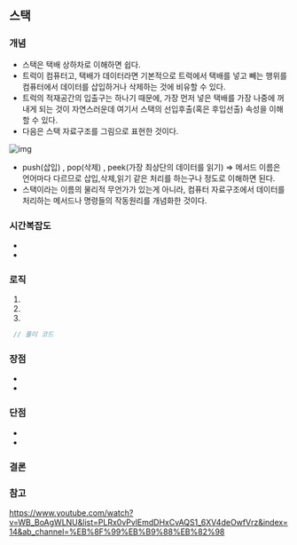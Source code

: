 ## 스택


### 개념

- 스택은 택배 상하차로 이해하면 쉽다.
- 트럭이 컴퓨터고, 택배가 데이터라면 기본적으로 트럭에서 택배를 넣고 빼는 행위를 컴퓨터에서 데이터를 삽입하거나 삭제하는 것에 비유할 수 있다.
- 트럭의 적재공간의 입출구는 하나기 때문에, 가장 먼저 넣은 택배를 가장 나중에 꺼내게 되는 것이 자연스러운데 여기서 스택의 선입후출(혹은 후입선출) 속성을 이해할 수 있다.
- 다음은 스택 자료구조를 그림으로 표현한 것이다.

![img](https://media.vlpt.us/images/sbinha/post/17a3cf61-fb95-4970-b66c-92a71b99846b/Screenshot%202020-04-20%2019.07.55.png)

- push(삽입) , pop(삭제) , peek(가장 최상단의 데이터를 읽기) => 메서드 이름은 언어마다 다르므로 삽입,삭제,읽기 같은 처리를 하는구나 정도로 이해하면 된다.
- 스택이라는 이름의 물리적 무언가가 있는게 아니라, 컴퓨터 자료구조에서 데이터를 처리하는 메서드나 명령들의 작동원리를 개념화한 것이다.

### 시간복잡도
-
-


### 로직

1. 
2. 
3. 




```java
 // 풀이 코드
```


### 장점

- 
- 



### 단점

- 
- 



### 결론




### 참고
https://www.youtube.com/watch?v=WB_BoAgWLNU&list=PLRx0vPvlEmdDHxCvAQS1_6XV4deOwfVrz&index=14&ab_channel=%EB%8F%99%EB%B9%88%EB%82%98



